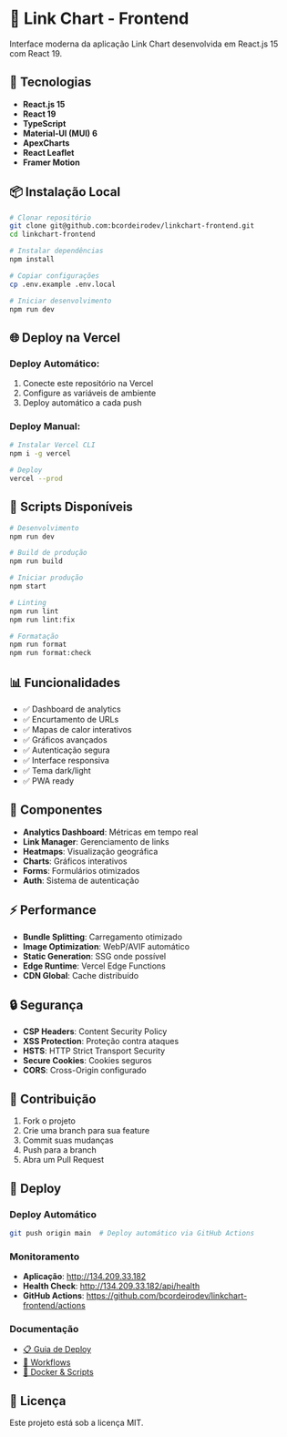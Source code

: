 # 🔗 Link Chart - Frontend

Interface moderna da aplicação Link Chart desenvolvida em React.js 15 com React 19.

## 🚀 Tecnologias

-   **React.js 15**
-   **React 19**
-   **TypeScript**
-   **Material-UI (MUI) 6**
-   **ApexCharts**
-   **React Leaflet**
-   **Framer Motion**

## 📦 Instalação Local

```bash
# Clonar repositório
git clone git@github.com:bcordeirodev/linkchart-frontend.git
cd linkchart-frontend

# Instalar dependências
npm install

# Copiar configurações
cp .env.example .env.local

# Iniciar desenvolvimento
npm run dev
```

## 🌐 Deploy na Vercel

### Deploy Automático:

1. Conecte este repositório na Vercel
2. Configure as variáveis de ambiente
3. Deploy automático a cada push

### Deploy Manual:

```bash
# Instalar Vercel CLI
npm i -g vercel

# Deploy
vercel --prod
```

## 🔧 Scripts Disponíveis

```bash
# Desenvolvimento
npm run dev

# Build de produção
npm run build

# Iniciar produção
npm start

# Linting
npm run lint
npm run lint:fix

# Formatação
npm run format
npm run format:check
```

## 📊 Funcionalidades

-   ✅ Dashboard de analytics
-   ✅ Encurtamento de URLs
-   ✅ Mapas de calor interativos
-   ✅ Gráficos avançados
-   ✅ Autenticação segura
-   ✅ Interface responsiva
-   ✅ Tema dark/light
-   ✅ PWA ready

## 🎨 Componentes

-   **Analytics Dashboard**: Métricas em tempo real
-   **Link Manager**: Gerenciamento de links
-   **Heatmaps**: Visualização geográfica
-   **Charts**: Gráficos interativos
-   **Forms**: Formulários otimizados
-   **Auth**: Sistema de autenticação

## ⚡ Performance

-   **Bundle Splitting**: Carregamento otimizado
-   **Image Optimization**: WebP/AVIF automático
-   **Static Generation**: SSG onde possível
-   **Edge Runtime**: Vercel Edge Functions
-   **CDN Global**: Cache distribuído

## 🔒 Segurança

-   **CSP Headers**: Content Security Policy
-   **XSS Protection**: Proteção contra ataques
-   **HSTS**: HTTP Strict Transport Security
-   **Secure Cookies**: Cookies seguros
-   **CORS**: Cross-Origin configurado

## 🤝 Contribuição

1. Fork o projeto
2. Crie uma branch para sua feature
3. Commit suas mudanças
4. Push para a branch
5. Abra um Pull Request

## 🚀 Deploy

### **Deploy Automático**

```bash
git push origin main  # Deploy automático via GitHub Actions
```

### **Monitoramento**

-   **Aplicação**: http://134.209.33.182
-   **Health Check**: http://134.209.33.182/api/health
-   **GitHub Actions**: https://github.com/bcordeirodev/linkchart-frontend/actions

### **Documentação**

-   [📋 Guia de Deploy](DEPLOY_GUIDE.md)
-   [🔧 Workflows](WORKFLOWS_SUMMARY.md)
-   [🐳 Docker & Scripts](docker/README.md)

## 📄 Licença

Este projeto está sob a licença MIT.
